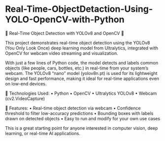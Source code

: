 # Real-Time-ObjectDetaction-Using-YOLO-OpenCV-with-Python

🧠 Real-Time Object Detection with YOLOv8 and OpenCV 🚀

This project demonstrates real-time object detection using the YOLOv8 (You Only Look Once) deep learning model from Ultralytics, integrated with OpenCV for webcam video streaming and visualization.

With just a few lines of Python code, the model detects and labels common objects (like people, cars, bottles, etc.) in real-time from your system’s webcam. The YOLOv8 “nano” model (yolov8n.pt) is used for its lightweight design and fast performance, making it ideal for real-time applications even on low-end devices.

🔧 Technologies Used:
	•	Python
	•	OpenCV
	•	Ultralytics YOLOv8
	•	Webcam (cv2.VideoCapture)

🎯 Features:
	•	Real-time object detection via webcam
	•	Confidence threshold to filter low-accuracy predictions
	•	Bounding boxes with labels drawn on detected objects
	•	Easy to run and modify for your own use cases

This is a great starting point for anyone interested in computer vision, deep learning, or real-time AI applications.
